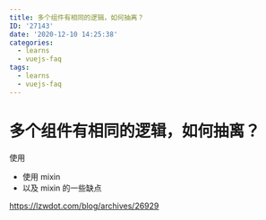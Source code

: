 ```yaml
---
title: 多个组件有相同的逻辑，如何抽离？
ID: '27143'
date: '2020-12-10 14:25:38'
categories:
  - learns
  - vuejs-faq
tags:
  - learns
  - vuejs-faq
---
```


# 多个组件有相同的逻辑，如何抽离？

使用

- 使用 mixin
- 以及 mixin 的一些缺点

https://lzwdot.com/blog/archives/26929
 
 

